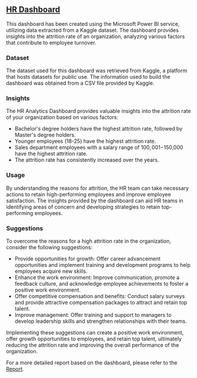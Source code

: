 ## [HR Dashboard](https://app.powerbi.com/groups/me/reports/20de1a49-3544-4705-ae1c-c402fe37c426/ReportSection?experience=power-bi)

This dashboard has been created using the Microsoft Power BI service, utilizing data extracted from a Kaggle dataset. The dashboard provides insights into the attrition rate of an organization, analyzing various factors that contribute to employee turnover.

### Dataset

The dataset used for this dashboard was retrieved from Kaggle, a platform that hosts datasets for public use. The information used to build the dashboard was obtained from a CSV file provided by Kaggle.

### Insights

The HR Analytics Dashboard provides valuable insights into the attrition rate of your organization based on various factors:

- Bachelor's degree holders have the highest attrition rate, followed by Master's degree holders.
- Younger employees (18-25) have the highest attrition rate.
- Sales department employees with a salary range of $100,001-$150,000 have the highest attrition rate.
- The attrition rate has consistently increased over the years.

### Usage

By understanding the reasons for attrition, the HR team can take necessary actions to retain high-performing employees and improve employee satisfaction. The insights provided by the dashboard can aid HR teams in identifying areas of concern and developing strategies to retain top-performing employees.

### Suggestions

To overcome the reasons for a high attrition rate in the organization, consider the following suggestions:

- Provide opportunities for growth: Offer career advancement opportunities and implement training and development programs to help employees acquire new skills.
- Enhance the work environment: Improve communication, promote a feedback culture, and acknowledge employee achievements to foster a positive work environment.
- Offer competitive compensation and benefits: Conduct salary surveys and provide attractive compensation packages to attract and retain top talent.
- Improve management: Offer training and support to managers to develop leadership skills and strengthen relationships with their teams.

Implementing these suggestions can create a positive work environment, offer growth opportunities to employees, and retain top talent, ultimately reducing the attrition rate and improving the overall performance of the organization.

For a more detailed report based on the dashboard, please refer to the [Report](https://app.powerbi.com/groups/me/reports/20de1a49-3544-4705-ae1c-c402fe37c426/ReportSection?experience=power-bi).
